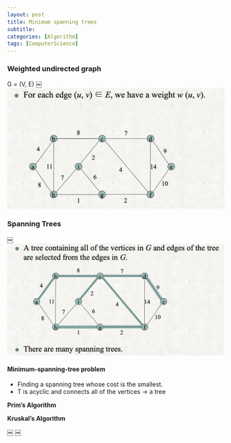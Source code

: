 ```yaml
---
layout: post
title: Minimum spanning trees
subtitle: 
categories: [Algorithm]
tags: [ComputerScience]
---
```


### Weighted undirected graph 
G = (V, E) 
￼
![7.1](/assets/images/algorithm/10.1.png)

### Spanning Trees 
￼
![7.1](/assets/images/algorithm/10.2.png)


#### Minimum-spanning-tree problem 
- Finding a spanning tree whose cost is the smallest. 
- T is acyclic and connects all of the vertices → a tree  

**Prim’s Algorithm**

**Kruskal’s Algorithm**





￼
￼





